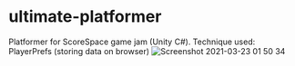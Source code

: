 # ultimate-platformer
Platformer for ScoreSpace game jam (Unity C#). Technique used: PlayerPrefs (storing data on browser)
![Screenshot 2021-03-23 01 50 34](https://user-images.githubusercontent.com/41810433/183032526-10249a5a-8575-491d-8916-000c31c2e7ba.png)
